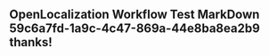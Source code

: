 <properties
ms.topic="hero-topic"
ms.test1="hero-topic"
ms.test2="test"/>

## OpenLocalization Workflow Test MarkDown 59c6a7fd-1a9c-4c47-869a-44e8ba8ea2b9 thanks!
